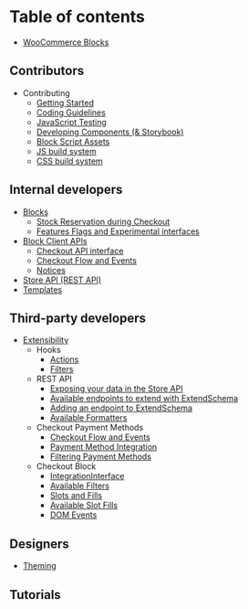 # Table of contents

-   [WooCommerce Blocks](README.md)

## Contributors

-   Contributing
    -   [Getting Started](contributors/getting-started.md)
    -   [Coding Guidelines](contributors/coding-guidelines.md)
    -   [JavaScript Testing](contributors/javascript-testing.md)
    -   [Developing Components (& Storybook)](contributors/components.md)
    -   [Block Script Assets](contributors/block-assets.md)
    -   [JS build system](contributors/js-build-system.md)
    -   [CSS build system](contributors/css-build-system.md)

## Internal developers

-   [Blocks](blocks/README.md)
    -   [Stock Reservation during Checkout](blocks/stock-reservation.md)
    -   [Features Flags and Experimental interfaces](blocks/feature-flags-and-experimental-interfaces.md)
-   [Block Client APIs](block-client-apis/README.md)
    -   [Checkout API interface](block-client-apis/checkout/checkout-api.md)
    -   [Checkout Flow and Events](extensibility/checkout-flow-and-events.md)
    -   [Notices](block-client-apis/notices.md)
-   [Store API (REST API)](../src/StoreApi/README.md)
-   [Templates](templates/README.md)

## Third-party developers

-   [Extensibility](extensibility/README.md)
    -   Hooks
        -   [Actions](extensibility/actions.md)
        -   [Filters](extensibility/filters.md)
    -   REST API
        -   [Exposing your data in the Store API](extensibility/extend-rest-api-add-data.md)
        -   [Available endpoints to extend with ExtendSchema](extensibility/available-endpoints-to-extend.md)
        -   [Adding an endpoint to ExtendSchema](extensibility/extend-rest-api-new-endpoint.md)
        -   [Available Formatters](extensibility/extend-rest-api-formatters.md)
    -   Checkout Payment Methods
        -   [Checkout Flow and Events](/internal-developers/block-client-apis/checkout-flow-and-events)
        -   [Payment Method Integration](extensibility/payment-method-integration.md)
        -   [Filtering Payment Methods](extensibility/filtering-payment-methods.md)
    -   Checkout Block
        -   [IntegrationInterface](extensibility/integration-interface.md)
        -   [Available Filters](extensibility/available-filters.md)
        -   [Slots and Fills](extensibility/slot-fills.md)
        -   [Available Slot Fills](extensibility/available-slot-fills.md)
        -   [DOM Events](extensibility/dom-events.md)

## Designers

-   [Theming](theming/README.md)

## Tutorials
